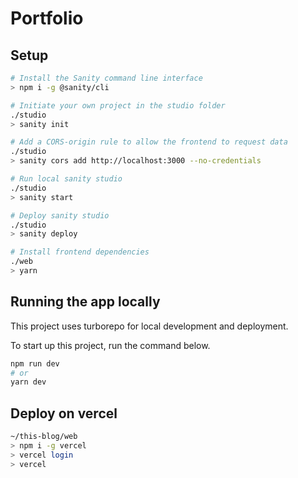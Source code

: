 # Portfolio

## Setup

```sh
# Install the Sanity command line interface
> npm i -g @sanity/cli

# Initiate your own project in the studio folder
./studio
> sanity init

# Add a CORS-origin rule to allow the frontend to request data
./studio
> sanity cors add http://localhost:3000 --no-credentials

# Run local sanity studio
./studio
> sanity start

# Deploy sanity studio
./studio
> sanity deploy

# Install frontend dependencies
./web
> yarn
```

## Running the app locally

This project uses turborepo for local development and deployment.

To start up this project, run the command below.

```bash
npm run dev
# or
yarn dev
```

## Deploy on vercel

```sh
~/this-blog/web
> npm i -g vercel
> vercel login
> vercel
```
